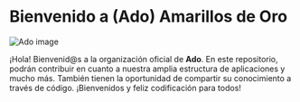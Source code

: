 # Bienvenido a (Ado) Amarillos de Oro

![Ado image](https://firebasestorage.googleapis.com/v0/b/testing-files-b4524.appspot.com/o/amarillos-logo.png?alt=media&token=3c210cbd-b9df-4b1e-907d-133a94769000)

¡Hola! Bienvenid@s a la organización oficial de **Ado**. En este repositorio, podrán contribuir en cuanto a nuestra amplia estructura de aplicaciones y mucho más. También tienen la oportunidad de compartir su conocimiento a través de código. ¡Bienvenidos y feliz codificación para todos!
